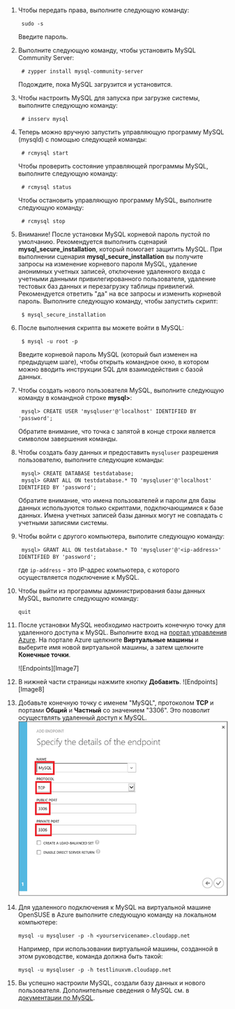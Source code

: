 ﻿
1. Чтобы передать права, выполните следующую команду:

		sudo -s
	
	Введите пароль.

2. Выполните следующую команду, чтобы установить MySQL Community Server:

		# zypper install mysql-community-server

	Подождите, пока MySQL загрузится и установится.
3. Чтобы настроить MySQL для запуска при загрузке системы, выполните следующую команду:

		# insserv mysql
4. Теперь можно вручную запустить управляющую программу MySQL (mysqld) с помощью следующей команды:

		# rcmysql start

	Чтобы проверить состояние управляющей программы MySQL, выполните следующую команду:

		# rcmysql status

	Чтобы остановить управляющую программу MySQL, выполните следующую команду:

		# rcmysql stop

5. Внимание! После установки MySQL корневой пароль пустой по умолчанию.  Рекомендуется выполнить сценарий **mysql_secure_installation**, который помогает защитить MySQL. При выполнении сценария **mysql_secure_installation** вы получите запросы на изменение корневого пароля MySQL, удаление анонимных учетных записей, отключение удаленного входа с учетными данными привилегированного пользователя, удаление тестовых баз данных и перезагрузку таблицы привилегий. Рекомендуется ответить "да" на все запросы и изменить корневой пароль. Выполните следующую команду, чтобы запустить скрипт:

		$ mysql_secure_installation

6. После выполнения скрипта вы можете войти в MySQL:

		$ mysql -u root -p

	Введите корневой пароль MySQL (который был изменен на предыдущем шаге), чтобы открыть командное окно, в котором можно вводить инструкции SQL для взаимодействия с базой данных.

7. Чтобы создать нового пользователя MySQL, выполните следующую команду в командной строке **mysql>**:

		mysql> CREATE USER 'mysqluser'@'localhost' IDENTIFIED BY 'password';

	Обратите внимание, что точка с запятой в конце строки является символом завершения команды.

8. Чтобы создать базу данных и предоставить `mysqluser` разрешения пользователю, выполните следующие команды:

		mysql> CREATE DATABASE testdatabase;
		mysql> GRANT ALL ON testdatabase.* TO 'mysqluser'@'localhost' IDENTIFIED BY 'password';

	Обратите внимание, что имена пользователей и пароли для базы данных используются только скриптами, подключающимися к базе данных.  Имена учетных записей базы данных могут не совпадать с учетными записями системы.

9. Чтобы войти с другого компьютера, выполите следующую команду:

		mysql> GRANT ALL ON testdatabase.* TO 'mysqluser'@'<ip-address>' IDENTIFIED BY 'password';

	где `ip-address` - это IP-адрес компьютера, с которого осуществляется подключение к MySQL.
	
10. Чтобы выйти из программы администрирования базы данных MySQL, выполите следующую команду:

		quit

11. После установки MySQL необходимо настроить конечную точку для удаленного доступа к MySQL. Выполните вход на [портал управления Azure][AzurePreviewPortal]. На портале Azure щелкните **Виртуальные машины** и выберите имя новой виртуальной машины, а затем щелкните **Конечные точки**.

	![Endpoints][Image7]

12. В нижней части страницы нажмите кнопку **Добавить**.
	![Endpoints][Image8]

13. Добавьте конечную точку с именем "MySQL", протоколом **TCP** и портами **Общий** и **Частный** со значением "3306". Это позволит осуществлять удаленный доступ к MySQL.
	![Endpoints][Image9]

14. Для удаленного подключения к MySQL на виртуальной машине OpenSUSE в Azure выполните следующую команду на локальном компьютере:

		mysql -u mysqluser -p -h <yourservicename>.cloudapp.net

	Например, при использовании виртуальной машины, созданной в этом руководстве, команда должна быть такой:

		mysql -u mysqluser -p -h testlinuxvm.cloudapp.net

15. Вы успешно настроили MySQL, создали базу данных и нового пользователя.  Дополнительные сведения о MySQL см. в [документации по MySQL][MySQLDocs].	

[MySQLDocs]: http://dev.mysql.com/doc/
[AzurePreviewPortal]: http://manage.windowsazure.com

[Image9]: ./media/install-and-run-mysql-on-opensuse-vm/LinuxVmAddEndpointMySQL.png

<!--HONumber=45--> 
